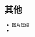# 其他 #
* [图片压缩](https://squoosh.app/)
* [<i class="fa-solid fa-browser"></i>](https://jc.pep.com.cn/)
